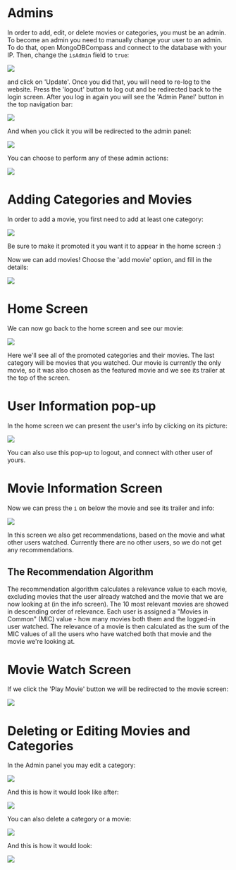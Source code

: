 # Admins
In order to add, edit, or delete movies or categories, you must be an admin. To become an admin you need to manually change your user to an admin. To do that, open MongoDBCompass and connect to the database with your IP. Then, change the `isAdmin` field to `true`:

![](../../PreviewImages/IsAdmin.png)

and click on 'Update'. Once you did that, you will need to re-log to the website. Press the 'logout' button to log out and be redirected back to the login screen. After you log in again you will see the 'Admin Panel' button in the top navigation bar:

![](../../PreviewImages/Android/AdminHome.png)

And when you click it you will be redirected to the admin panel:

![](../../PreviewImages/Android/AdminPage.png)

You can choose to perform any of these admin actions:

![](../../PreviewImages/Android/AdminSelect.png)

# Adding Categories and Movies
In order to add a movie, you first need to add at least one category:

![](../../PreviewImages/Android/AddCategory.png)

Be sure to make it promoted it you want it to appear in the home screen :)

Now we can add movies!
Choose the 'add movie' option, and fill in the details:

![](../../PreviewImages/Android/AddMovie.png)

# Home Screen
We can now go back to the home screen and see our movie:

![](../../PreviewImages/Android/HomePage.png)

Here we'll see all of the promoted categories and their movies. The last category will be movies that you watched. Our movie is currently the only movie, so it was also chosen as the featured movie and we see its trailer at the top of the screen.

# User Information pop-up
In the home screen we can present the user's info by clicking on its picture:

![](../../PreviewImages/Android/ProfileInfo.png)

You can also use this pop-up to logout, and connect with other user of yours.

# Movie Information Screen
Now we can press the `i` on below the movie and see its trailer and info:

![](../../PreviewImages/Android/MovieInfo.png)

In this screen we also get recommendations, based on the movie and what other users watched. Currently there are no other users, so we do not get any recommendations.

## The Recommendation Algorithm
The recommendation algorithm calculates a relevance value to each movie, excluding movies that the user already watched and the movie that we are now looking at (in the info screen). The 10 most relevant movies are showed in descending order of relevance.
Each user is assigned a "Movies in Common" (MIC) value - how many movies both them and the logged-in user watched. The relevance of a movie is then calculated as the sum of the MIC values of all the users who have watched both that movie and the movie we're looking at.

# Movie Watch Screen
If we click the 'Play Movie' button we will be redirected to the movie screen:

![](../../PreviewImages/Android/WatchMovie.png)

# Deleting or Editing Movies and Categories
In the Admin panel you may edit a category:

![](../../PreviewImages/Android/EditCategory.png)

And this is how it would look like after:

![](../../PreviewImages/Android/EditedCategory.png)

You can also delete a category or a movie:

![](../../PreviewImages/Android/DeleteMovie.png)

And this is how it would look:

![](../../PreviewImages/Android/AfterMovieDeletion.png)



